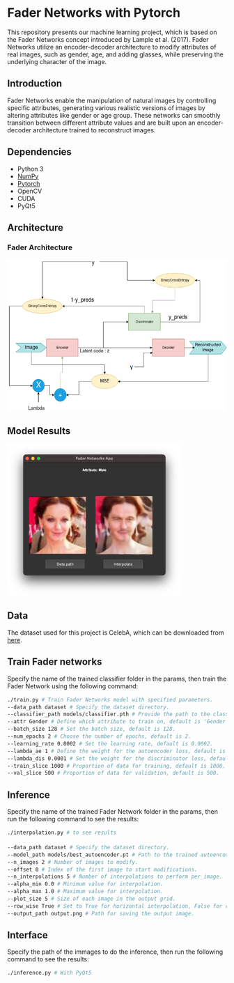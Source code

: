 # Fader Networks with Pytorch

This repository presents our machine learning project, which is based on the Fader Networks concept introduced by Lample et al. (2017). Fader Networks utilize an encoder-decoder architecture to modify attributes of real images, such as gender, age, and adding glasses, while preserving the underlying character of the image.

## Introduction

Fader Networks enable the manipulation of natural images by controlling specific attributes, generating various realistic versions of images by altering attributes like gender or age group. These networks can smoothly transition between different attribute values and are built upon an encoder-decoder architecture trained to reconstruct images.


## Dependencies

- Python 3
- [NumPy](http://www.numpy.org/)
- [Pytorch](https://pytorch.org/)
- OpenCV
- CUDA
- PyQt5

## Architecture

### Fader Architecture
<img src="./fig/FaderNetworks1.png" alt="Model Results" width="600" height="350"/>


## Model Results
<img src="./fig/interface.jpg" alt="Model Results" width="400" height="350"/>

## Data

The dataset used for this project is CelebA, which can be downloaded from [here](https://mmlab.ie.cuhk.edu.hk/projects/CelebA.html).

## Train Fader networks
Specify the name of the trained classifier folder in the params, then train the Fader Network using the following command:
```bash
./train.py # Train Fader Networks model with specified parameters.
--data_path dataset # Specify the dataset directory.
--classifier_path models/classifier.pth # Provide the path to the classifier model.
--attr Gender # Define which attribute to train on, default is 'Gender'.
--batch_size 128 # Set the batch size, default is 128.
--num_epochs 2 # Choose the number of epochs, default is 2.
--learning_rate 0.0002 # Set the learning rate, default is 0.0002.
--lambda_ae 1 # Define the weight for the autoencoder loss, default is 1.
--lambda_dis 0.0001 # Set the weight for the discriminator loss, default is 0.0001.
--train_slice 1000 # Proportion of data for training, default is 1000.
--val_slice 500 # Proportion of data for validation, default is 500.

```

## Inference
Specify the name of the trained Fader Network folder in the params, then run the following command to see the results:
```bash
./interpolation.py # to see results

--data_path dataset # Specify the dataset directory.
--model_path models/best_autoencoder.pt # Path to the trained autoencoder model.
--n_images 2 # Number of images to modify.
--offset 0 # Index of the first image to start modifications.
--n_interpolations 5 # Number of interpolations to perform per image.
--alpha_min 0.0 # Minimum value for interpolation.
--alpha_max 1.0 # Maximum value for interpolation.
--plot_size 5 # Size of each image in the output grid.
--row_wise True # Set to True for horizontal interpolation, False for vertical.
--output_path output.png # Path for saving the output image.

```

## Interface
Specify the path of the immages to do the inference, then run the following command to see the results:
```bash
./inference.py # With PyQt5

```
